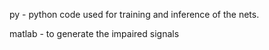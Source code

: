 py - python code used for training and inference of the nets. 

matlab - to generate the impaired signals

 


